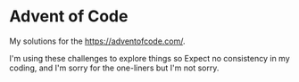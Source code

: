 # Advent of Code

My solutions for the https://adventofcode.com/.

I'm using these challenges to explore things so Expect no consistency in my coding,
and I'm sorry for the one-liners but I'm not sorry.
